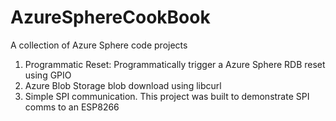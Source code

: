 # AzureSphereCookBook
A collection of Azure Sphere code projects

1. Programmatic Reset: Programmatically trigger a Azure Sphere RDB reset using GPIO
2. Azure Blob Storage blob download using libcurl
3. Simple SPI communication. This project was built to demonstrate SPI comms to an ESP8266
